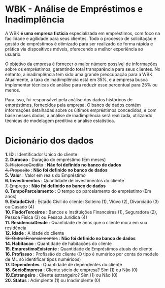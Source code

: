 # WBK - Análise de Empréstimos e Inadimplência
 
A WBK  **é uma empresa fictícia** especializada em empréstimos, com foco na facilidade e agilidade para seus clientes. Todo o processo de solicitação e gestão de empréstimos é otimizado para ser realizado de forma rápida e prática via dispositivos móveis, oferecendo a melhor experiência ao usuário.

O objetivo da empresa é fornecer o maior número possível de informações sobre os empréstimos, garantindo total transparência para seus clientes. No entanto, a inadimplência tem sido uma grande preocupação para a WBK. Atualmente, a taxa de inadimplência está em 35%, e a empresa busca implementar técnicas de análise para reduzir esse percentual para 25% ou menos.

Para isso, fui responsável pela análise dos dados históricos de empréstimos, fornecidos pela empresa. O banco de dados contém informações detalhadas sobre os últimos empréstimos concedidos, e com base nesses dados, a análise de inadimplência será realizada, utilizando técnicas de modelagem preditiva e análise estatística.

# Dicionário dos dados

**1. ID** : Identificador Único do cliente<br>
**2. Duracao** : Duração do empréstimo (Em meses)<br>
~~3. HistoricoCredito~~ : **Não foi definido no banco de dados**<br>
~~4. Proposito~~ : **Não foi definido no banco de dados**<br>
**5. Valor** : Valor em reais do Empréstimo<br>
**6. Investimentos** : Quantidade de investimentos do cliente<br>
~~7. Emprego~~ : **Não foi definido no banco de dados** <br>
**8. TempoParcelamento** : O tempo do parcelamento do empréstimo (Em anos)<br> 
**9. EstadoCivil** : Estado Civil do cliente: Solteiro (1), Viúvo (2), Divorciado (3) ou Casado (4)<br>
**10. FiadorTerceiros** : Bancos e Instituições Financeiras (1), Seguradora (2), Pessoa Física (3) ou Pessoa Jurídica (4)<br> 
**11. ResidenciaDesde** : Quantidade de anos que o cliente mora em sua residência<br>
**12. Idade** : A idade do cliente<br>
~~13. OutrosFinanciamentos~~ : **Não foi definido no banco de dados** <br>
**14. Habitacao** : Quantidade de habitações do cliente<br>
**15. EmprestimoExistente** : Quantidade de Empréstimos atuais do cliente<br>
**16. Profissao** : Profissão do cliente (O tipo é numérico por conta do modelo de ML só identificar tipos numéricos)<br>
**17. Dependentes** : Quantidade de dependentes do cliente<br>
**18. SocioEmpresa** : Cliente sócio de empresa? Sim (1) ou Não (0) <br>
**19.Estrangeiro** : Cliente estrangeiro? Sim (1) ou Não (0) <br>
**20. Status** : Adimplente (1) ou Inadimplente (0)<br> 